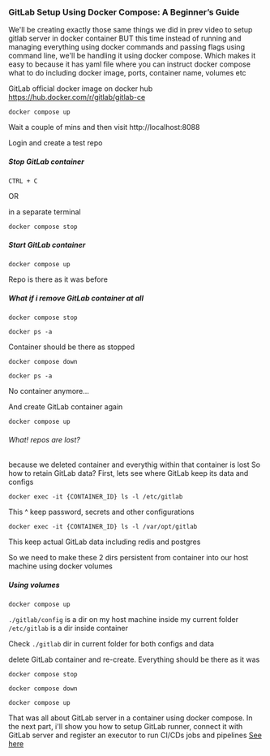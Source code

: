 ### GitLab Setup Using Docker Compose: A Beginner’s Guide


We'll be creating exactly those same things we did in prev video to setup gitlab server in docker container
BUT this time instead of running and managing everything using docker commands and passing flags using command line, we'll be handling it using docker compose. Which makes it easy to because it has yaml file where you can
instruct docker compose what to do including docker image, ports, container name, volumes etc

GitLab official docker image on docker hub
https://hub.docker.com/r/gitlab/gitlab-ce

```
docker compose up
```

Wait a couple of mins and then visit
http://localhost:8088

Login and create a test repo

##### Stop GitLab container
```
CTRL + C
```

OR

in a separate terminal
```
docker compose stop
```

##### Start GitLab container
```
docker compose up
```

Repo is there as it was before

##### What if i remove GitLab container at all
```
docker compose stop
```
```
docker ps -a
```
Container should be there as stopped

```
docker compose down
```
```
docker ps -a
```
No container anymore...

And create GitLab container again
```
docker compose up
```

###### What! repos are lost? 
because we deleted container and everythig within that container is lost
So how to retain GitLab data?
First, lets see where GitLab keep its data and configs
```
docker exec -it {CONTAINER_ID} ls -l /etc/gitlab
```
This ^ keep password, secrets and other configurations

```
docker exec -it {CONTAINER_ID} ls -l /var/opt/gitlab
```

This keep actual GitLab data including redis and postgres

So we need to make these 2 dirs persistent from container into our host machine using
docker volumes


##### Using volumes
```
docker compose up
```
`./gitlab/config` is a dir on my host machine inside my current folder
`/etc/gitlab` is a dir inside container

Check `./gitlab` dir in current folder for both configs and data

delete GitLab container and re-create. Everything should be there as it was
```
docker compose stop
```
```
docker compose down
```
```
docker compose up
```

That was all about GitLab server in a container using docker compose.
In the next part, i'll show you how to setup GitLab runner, connect it with GitLab server
and register an executor to run CI/CDs jobs and pipelines
[See here](../3.%20setup-gitlab-runner-with-docker-executor/runner-instance.md)
